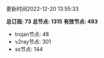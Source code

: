 更新时间2022-12-20 13:55:33

**总订阅: 73**
**总节点: 1315**
**有效节点: 493**
- trojan节点: 48
- v2ray节点: 301
- ss节点: 144
